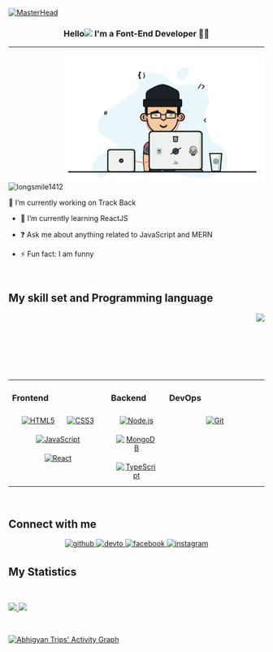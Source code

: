 [![MasterHead](https://qph.cf2.quoracdn.net/main-qimg-fa7b4bdc3b2f73e749e5c2c646d4ae13)](https://www.facebook.com/longdev2023)
### <div align="center">Hello<img src="https://github.com/abdoachhoubi/abdoachhoubi/blob/main/gifs/Hi.gif" width="30">  I'm a Font-End Developer 👨‍💻</div>  
<hr>
  <img align="right" alt="Coding" width="400" src="https://raw.githubusercontent.com/SandunWebDev/SandunWebDev/main/assets/developer_coding_1.gif">
<p align="left"> <img src="https://komarev.com/ghpvc/?username=longsmile1412&label=Profile%20views&color=0e75b6&style=flat" alt="longsmile1412" /> </p>
🔭 I’m currently working on Track Back  
  

- 🌱 I’m currently learning ReactJS  
  

- ❓ Ask me about anything related to JavaScript and MERN  
  

- ⚡ Fun fact: I am funny  
  

<br/>  


## My skill set and Programming language
<table><tr><td valign="top" width="33%">



### Frontend  
<div align="center">  
<a href="https://en.wikipedia.org/wiki/HTML5" target="_blank"><img style="margin: 10px" src="https://profilinator.rishav.dev/skills-assets/html5-original-wordmark.svg" alt="HTML5" height="50" /></a>  
<a href="https://www.w3schools.com/css/" target="_blank"><img style="margin: 10px" src="https://profilinator.rishav.dev/skills-assets/css3-original-wordmark.svg" alt="CSS3" height="50" /></a>  
<a href="https://www.javascript.com/" target="_blank"><img style="margin: 10px" src="https://profilinator.rishav.dev/skills-assets/javascript-original.svg" alt="JavaScript" height="50" /></a>  
<a href="https://reactjs.org/" target="_blank"><img style="margin: 10px" src="https://profilinator.rishav.dev/skills-assets/react-original-wordmark.svg" alt="React" height="50" /></a>  
</div>

</td><td valign="top" width="10%">



### Backend  
<div align="center">  
<a href="https://nodejs.org/" target="_blank"><img style="margin: 10px" src="https://profilinator.rishav.dev/skills-assets/nodejs-original-wordmark.svg" alt="Node.js" height="50" /></a>  
<a href="https://www.mongodb.com/" target="_blank"><img style="margin: 10px" src="https://profilinator.rishav.dev/skills-assets/mongodb-original-wordmark.svg" alt="MongoDB" height="50" /></a>  
<a href="https://www.typescriptlang.org/" target="_blank"><img style="margin: 10px" src="https://profilinator.rishav.dev/skills-assets/typescript-original.svg" alt="TypeScript" height="50" /></a>  
</div>

</td><td valign="top" width="33%">



### DevOps  
<div align="center">  
<a href="https://github.com/" target="_blank"><img style="margin: 10px" src="https://profilinator.rishav.dev/skills-assets/git-scm-icon.svg" alt="Git" height="50" /></a>  
</div>
</td>
<img align="right" height="130em" src="https://github-readme-stats-eight-theta.vercel.app/api/top-langs/?username=longsmile1412&layout=compact&langs_count=8&theme=algolia"/>
</tr></table>  
<br/>  


## Connect with me  
<div align="center">
<a href="https://github.com/longsmile1412" target="_blank">
<img src=https://img.shields.io/badge/github-%2324292e.svg?&style=for-the-badge&logo=github&logoColor=white alt=github style="margin-bottom: 5px;" />
</a>
<a href="https://dev.to/longsmile1412" target="_blank">
<img src=https://img.shields.io/badge/dev.to-%2308090A.svg?&style=for-the-badge&logo=dev.to&logoColor=white alt=devto style="margin-bottom: 5px;" />
</a>
<a href="https://www.facebook.com/longdev2023" target="_blank">
<img src=https://img.shields.io/badge/facebook-%232E87FB.svg?&style=for-the-badge&logo=facebook&logoColor=white alt=facebook style="margin-bottom: 5px;" />
</a>
<a href="https://instagram.com/longdev_0101" target="_blank">
<img src=https://img.shields.io/badge/instagram-%23000000.svg?&style=for-the-badge&logo=instagram&logoColor=white alt=instagram style="margin-bottom: 5px;" />
</a>  
</div>  

## My Statistics

<br/>
<p align="left">
  <a href="https://longsmile1412.dev/">
  <img width="49.5%" src="https://github-readme-stats.vercel.app/api?username=longsmile1412&show_icons=true&theme=dracula&hide_border=true" />
    <img width="49.5%" src="https://github-readme-streak-stats.herokuapp.com/?user=longsmile1412&theme=dracula&hide_border=true" />
  </a>
</p>
<br>

[![Abhigyan Trips' Activity Graph](https://activity-graph.herokuapp.com/graph?username=longsmile1412&custom_title=Abhigyan%20Trips's%20Contribution%20Graph&theme=gruvbox&bg_color=282828&hide_border=true&line=d1a01f&point=c58545)](https://longsmile1412.dev)


